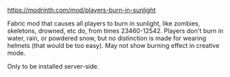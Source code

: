 https://modrinth.com/mod/players-burn-in-sunlight

Fabric mod that causes all players to burn in sunlight, like zombies, skeletons, drowned, etc do, from times 23460-12542. Players don't burn in water, rain, or powdered snow, but no distinction is made for wearing helmets (that would be too easy). May not show burning effect in creative mode.

Only to be installed server-side.
